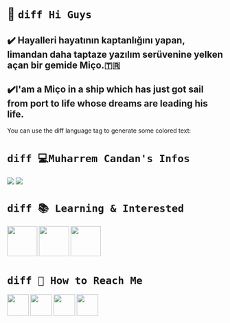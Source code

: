 # 🥳 ```diff Hi Guys```
## ✔️ Hayalleri hayatının kaptanlığını yapan, limandan daha taptaze yazılım serüvenine yelken açan bir gemide Miço.🇹🇷

## ✔️I'am a Miço in a ship which has just got sail from port to life  whose dreams are leading his life.


You can use the diff language tag to generate some colored text:


# ```diff 💻Muharrem Candan's Infos```

<a href="https://github.com/MuharremCandan"><img align="center" src="https://github-readme-stats.vercel.app/api?username=muharremcandan&show_icons=true&bg_color=0d1117&text_color=bdc3c7&title_color=f1c40f&icon_color=f1c40f&hide_border=true" /></a>
<a href="https://github.com/MuharremCandan"><img align="center" src="https://github-readme-stats.vercel.app/api/top-langs/?username=muharremcandan&bg_color=0d1117&text_color=bdc3c7&title_color=f1c40f&hide_border=true&layout=compact&langs_count=10" /></a>

# ```diff 📚 Learning & Interested```

<img src="http://berkayyolcu.com/resimler/c.png" width="70" height="70" />   <img src="https://i.pinimg.com/originals/32/57/31/325731898416cd08042a1c4e8e884506.png" width="70" height="70" />    <img src="https://sinavofisi.com/wp-content/uploads/2021/01/py.png" width="70" height="70" />

 
# ```diff 🤝 How to Reach Me```

[<img src="https://www.androidfreeware.net/img2/linkedin.jpg" width="50" height="50" />](https://www.linkedin.com/in/muharrem-candan-a840161bb/) 
[<img src="https://play-lh.googleusercontent.com/2sREY-8UpjmaLDCTztldQf6u2RGUtuyf6VT5iyX3z53JS4TdvfQlX-rNChXKgpBYMw=s180-rw" width="50" height="50" />](https://www.instagram.com/mrr.muho/)
[<img src="https://seeklogo.com/images/T/twitter-2012-negative-logo-5C6C1F1521-seeklogo.com.png" width="50" height="50" />](https://twitter.com/mhrrm_cndn)
[<img src="https://media-exp1.licdn.com/dms/image/C4D0BAQEv0xgEe3MJ2w/company-logo_200_200/0/1602698792035?e=1625097600&v=beta&t=aF7WMSz0Di8dWnoQB2-OInrMcaofiIY3V6Ob3lb05as" width="50" height="50" />](https://medium.com/@1muharremcandan)
















<!--
**MuharremCandan/MuharremCandan** is a ✨ _special_ ✨ repository because its `README.md` (this file) appears on your GitHub profile.

Here are some ideas to get you started:

- 🔭 I’m currently working on ...
- 🌱 I’m currently learning ...
- 👯 I’m looking to collaborate on ...
- 🤔 I’m looking for help with ...
- 💬 Ask me about ...
- 📫 How to reach me: ...
- 😄 Pronouns: ...
- ⚡ Fun fact: ...
-->
